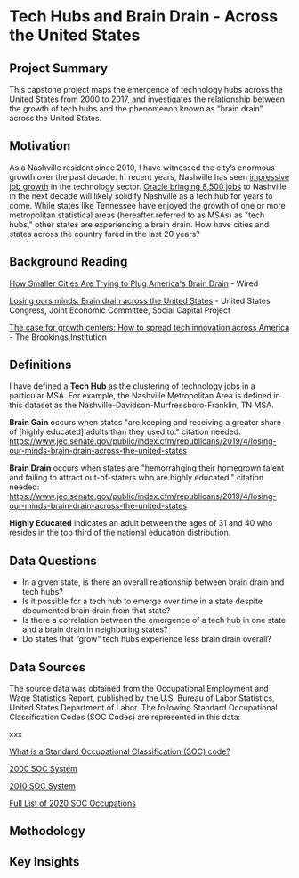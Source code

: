 # Tech Hubs and Brain Drain - Across the United States

## Project Summary
This capstone project maps the emergence of technology hubs across the United States from 2000 to 2017, and investigates the relationship between the growth of tech hubs and the phenomenon known as “brain drain” across the United States. 

## Motivation
As a Nashville resident since 2010, I have witnessed the city’s enormous growth over the past decade. In recent years, Nashville has seen [impressive job growth](https://mtsunews.com/state-of-middle-tennessee-tech-report-2020/) in the technology sector. [Oracle bringing 8,500 jobs](https://www.marketwatch.com/story/oracle-plans-1-2-billion-campus-in-nashville-creating-8-500-jobs-01618437488) to Nashville in the next decade will likely solidify Nashville as a tech hub for years to come. While states like Tennessee have enjoyed the growth of one or more metropolitan statistical areas (hereafter referred to as MSAs) as "tech hubs," other states are experiencing a brain drain. How have cities and states across the country fared in the last 20 years? 


## Background Reading

[How Smaller Cities Are Trying to Plug America's Brain Drain](https://www.wired.com/story/how-smaller-cities-trying-plug-brain-drain/) - Wired

[Losing ours minds: Brain drain across the United States](https://www.jec.senate.gov/public/index.cfm/republicans/2019/4/losing-our-minds-brain-drain-across-the-united-states) - United States Congress, Joint Economic Committee, Social Capital Project

[The case for growth centers: How to spread tech innovation across America](https://www.brookings.edu/research/growth-centers-how-to-spread-tech-innovation-across-america/) - The Brookings Institution


## Definitions
I have defined a **Tech Hub** as the clustering of technology jobs in a particular MSA. For example, the Nashville Metropolitan Area is defined in this dataset as the Nashville-Davidson-Murfreesboro-Franklin, TN MSA.

**Brain Gain** occurs when states "are keeping and receiving a greater share of [highly educated] adults than they used to."  citation needed: https://www.jec.senate.gov/public/index.cfm/republicans/2019/4/losing-our-minds-brain-drain-across-the-united-states

**Brain Drain** occurs when states are "hemorrahging their homegrown talent and failing to attract out-of-staters who are highly educated." citation needed: https://www.jec.senate.gov/public/index.cfm/republicans/2019/4/losing-our-minds-brain-drain-across-the-united-states

**Highly Educated** indicates an adult between the ages of 31 and 40 who resides in the top third of the national education distribution. 

## Data Questions
* In a given state, is there an overall relationship between brain drain and tech hubs?
* Is it possible for a tech hub to emerge over time in a state despite documented brain drain from that state?
* Is there a correlation between the emergence of a tech hub in one state and a brain drain in neighboring states? 
* Do states that “grow” tech hubs experience less brain drain overall? 


## Data Sources
The source data was obtained from the Occupational Employment and Wage Statistics Report, published by the U.S. Bureau of Labor Statistics, United States Department of Labor. The following Standard Occupational Classification Codes (SOC Codes) are represented in this data: 

xxx

[What is a Standard Occupational Classification (SOC) code?](https://www.bls.gov/soc/)

[2000 SOC System](https://www.bls.gov/soc/2000/home.htm)

[2010 SOC System](https://www.bls.gov/soc/2010/home.htm)

[Full List of 2020 SOC Occupations](https://www.bls.gov/oes/current/oes_stru.htm)

## Methodology

## Key Insights